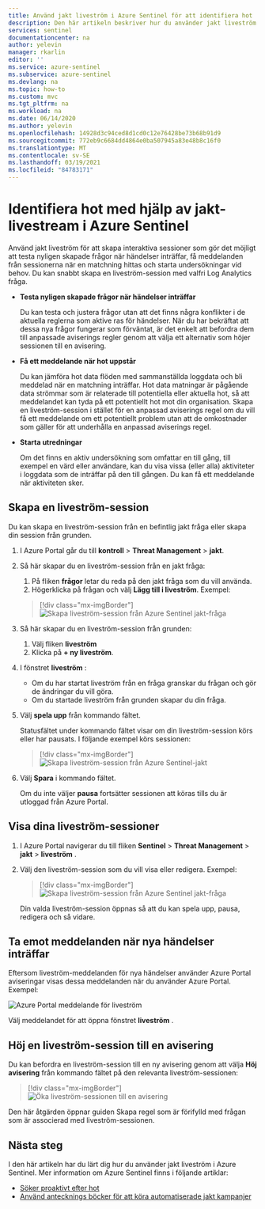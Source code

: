 ```yaml
---
title: Använd jakt liveström i Azure Sentinel för att identifiera hot | Microsoft Docs
description: Den här artikeln beskriver hur du använder jakt liveström i Azure Sentinel för att hålla reda på data.
services: sentinel
documentationcenter: na
author: yelevin
manager: rkarlin
editor: ''
ms.service: azure-sentinel
ms.subservice: azure-sentinel
ms.devlang: na
ms.topic: how-to
ms.custom: mvc
ms.tgt_pltfrm: na
ms.workload: na
ms.date: 06/14/2020
ms.author: yelevin
ms.openlocfilehash: 14928d3c94ced8d1cd0c12e76428be73b68b91d9
ms.sourcegitcommit: 772eb9c6684dd4864e0ba507945a83e48b8c16f0
ms.translationtype: MT
ms.contentlocale: sv-SE
ms.lasthandoff: 03/19/2021
ms.locfileid: "84783171"
---
```

# <a name="use-hunting-livestream-in-azure-sentinel-to-detect-threats"></a>Identifiera hot med hjälp av jakt-livestream i Azure Sentinel

Använd jakt liveström för att skapa interaktiva sessioner som gör det möjligt att testa nyligen skapade frågor när händelser inträffar, få meddelanden från sessionerna när en matchning hittas och starta undersökningar vid behov. Du kan snabbt skapa en liveström-session med valfri Log Analytics fråga.

- **Testa nyligen skapade frågor när händelser inträffar**
    
    Du kan testa och justera frågor utan att det finns några konflikter i de aktuella reglerna som aktive ras för händelser. När du har bekräftat att dessa nya frågor fungerar som förväntat, är det enkelt att befordra dem till anpassade aviserings regler genom att välja ett alternativ som höjer sessionen till en avisering.

- **Få ett meddelande när hot uppstår**
    
    Du kan jämföra hot data flöden med sammanställda loggdata och bli meddelad när en matchning inträffar. Hot data matningar är pågående data strömmar som är relaterade till potentiella eller aktuella hot, så att meddelandet kan tyda på ett potentiellt hot mot din organisation. Skapa en liveström-session i stället för en anpassad aviserings regel om du vill få ett meddelande om ett potentiellt problem utan att de omkostnader som gäller för att underhålla en anpassad aviserings regel.

- **Starta utredningar**
    
    Om det finns en aktiv undersökning som omfattar en till gång, till exempel en värd eller användare, kan du visa vissa (eller alla) aktiviteter i loggdata som de inträffar på den till gången. Du kan få ett meddelande när aktiviteten sker.


## <a name="create-a-livestream-session"></a>Skapa en liveström-session

Du kan skapa en liveström-session från en befintlig jakt fråga eller skapa din session från grunden.

1. I Azure Portal går du till **kontroll**  >  **Threat Management**  >  **jakt**.

1. Så här skapar du en liveström-session från en jakt fråga:
    
    1. På fliken **frågor** letar du reda på den jakt fråga som du vill använda.
    1. Högerklicka på frågan och välj **Lägg till i liveström**. Exempel:
    
    > [!div class="mx-imgBorder"]
    > ![Skapa liveström-session från Azure Sentinel jakt-fråga](./media/livestream/livestream-from-query.png)

1. Så här skapar du en liveström-session från grunden: 
    
    1. Välj fliken **liveström**
    1. Klicka på **+ ny liveström**.
    
1. I fönstret **liveström** :
    
    - Om du har startat liveström från en fråga granskar du frågan och gör de ändringar du vill göra.
    - Om du startade liveström från grunden skapar du din fråga. 

1. Välj **spela upp** från kommando fältet.
    
    Statusfältet under kommando fältet visar om din liveström-session körs eller har pausats. I följande exempel körs sessionen:
    
    > [!div class="mx-imgBorder"]
    > ![Skapa liveström-session från Azure Sentinel-jakt](./media/livestream/livestream-session.png)

1. Välj **Spara** i kommando fältet.
    
    Om du inte väljer **pausa** fortsätter sessionen att köras tills du är utloggad från Azure Portal.

## <a name="view-your-livestream-sessions"></a>Visa dina liveström-sessioner

1. I Azure Portal navigerar du till fliken **Sentinel**  >  **Threat Management**  >  **jakt**  >  **liveström** .

1. Välj den liveström-session som du vill visa eller redigera. Exempel:
    
    > [!div class="mx-imgBorder"]
    > ![Skapa liveström-session från Azure Sentinel jakt-fråga](./media/livestream/livestream-tab.png)
    
    Din valda liveström-session öppnas så att du kan spela upp, pausa, redigera och så vidare.

## <a name="receive-notifications-when-new-events-occur"></a>Ta emot meddelanden när nya händelser inträffar

Eftersom liveström-meddelanden för nya händelser använder Azure Portal aviseringar visas dessa meddelanden när du använder Azure Portal. Exempel:

![Azure Portal meddelande för liveström](./media/livestream/notification.png)

Välj meddelandet för att öppna fönstret **liveström** .
 
## <a name="elevate-a-livestream-session-to-an-alert"></a>Höj en liveström-session till en avisering

Du kan befordra en liveström-session till en ny avisering genom att välja **Höj avisering** från kommando fältet på den relevanta liveström-sessionen:

> [!div class="mx-imgBorder"]
> ![Öka liveström-sessionen till en avisering](./media/livestream/elevate-to-alert.png)

Den här åtgärden öppnar guiden Skapa regel som är förifylld med frågan som är associerad med liveström-sessionen.

## <a name="next-steps"></a>Nästa steg

I den här artikeln har du lärt dig hur du använder jakt liveström i Azure Sentinel. Mer information om Azure Sentinel finns i följande artiklar:

- [Söker proaktivt efter hot](hunting.md)
- [Använd antecknings böcker för att köra automatiserade jakt kampanjer](notebooks.md)
